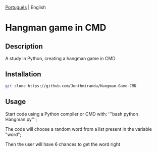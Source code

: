 [Português](https://github.com/Jonthmiranda/Jogo.da.forca/blob/main/README%20pt-br.md) | English

# Hangman game in CMD

## Description

A study in Python, creating a hangman game in CMD

## Installation

```bash
git clone https://github.com/Jonthmiranda/Hangman-Game-CMD
```

## Usage

Start code using a Python compiler or CMD with: '''bash python Hangman.py''';

The code will choose a random word from a list present in the variable "word";

Then the user will have 6 chances to get the word right
